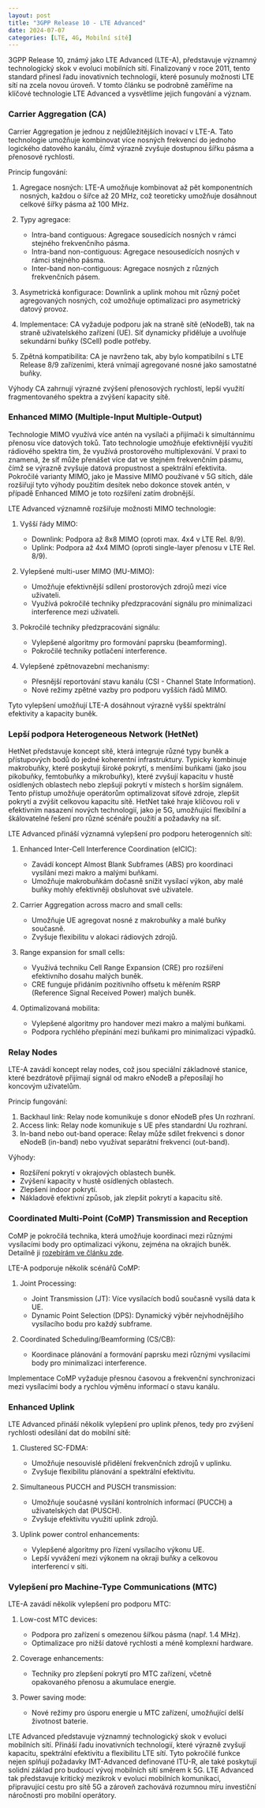 ```yaml
---
layout: post
title: "3GPP Release 10 - LTE Advanced"
date: 2024-07-07
categories: [LTE, 4G, Mobilní sítě]
---
```


3GPP Release 10, známý jako LTE Advanced (LTE-A), představuje významný technologický skok v evoluci mobilních sítí. Finalizovaný v roce 2011, tento standard přinesl řadu inovativních technologií, které posunuly možnosti LTE sítí na zcela novou úroveň. V tomto článku se podrobně zaměříme na klíčové technologie LTE Advanced a vysvětlíme jejich fungování a význam.

### Carrier Aggregation (CA)

Carrier Aggregation je jednou z nejdůležitějších inovací v LTE-A. Tato technologie umožňuje kombinovat více nosných frekvencí do jednoho logického datového kanálu, čímž výrazně zvyšuje dostupnou šířku pásma a přenosové rychlosti.

Princip fungování:
1. Agregace nosných: LTE-A umožňuje kombinovat až pět komponentních nosných, každou o šířce až 20 MHz, což teoreticky umožňuje dosáhnout celkové šířky pásma až 100 MHz.

2. Typy agregace:
   - Intra-band contiguous: Agregace sousedících nosných v rámci stejného frekvenčního pásma.
   - Intra-band non-contiguous: Agregace nesousedících nosných v rámci stejného pásma.
   - Inter-band non-contiguous: Agregace nosných z různých frekvenčních pásem.

3. Asymetrická konfigurace: Downlink a uplink mohou mít různý počet agregovaných nosných, což umožňuje optimalizaci pro asymetrický datový provoz.

4. Implementace: CA vyžaduje podporu jak na straně sítě (eNodeB), tak na straně uživatelského zařízení (UE). Síť dynamicky přiděluje a uvolňuje sekundární buňky (SCell) podle potřeby.

5. Zpětná kompatibilita: CA je navrženo tak, aby bylo kompatibilní s LTE Release 8/9 zařízeními, která vnímají agregované nosné jako samostatné buňky.

Výhody CA zahrnují výrazné zvýšení přenosových rychlostí, lepší využití fragmentovaného spektra a zvýšení kapacity sítě.

### Enhanced MIMO (Multiple-Input Multiple-Output)

Technologie MIMO využívá více antén na vysílači a přijímači k simultánnímu přenosu více datových toků. Tato technologie umožňuje efektivnější využití rádiového spektra tím, že využívá prostorového multiplexování. V praxi to znamená, že síť může přenášet více dat ve stejném frekvenčním pásmu, čímž se výrazně zvyšuje datová propustnost a spektrální efektivita. Pokročilé varianty MIMO, jako je Massive MIMO používané v 5G sítích, dále rozšiřují tyto výhody použitím desítek nebo dokonce stovek antén, v případě Enhanced MIMO je toto rozšíření zatím drobnější. 

LTE Advanced významně rozšiřuje možnosti MIMO technologie:

1. Vyšší řády MIMO: 
   - Downlink: Podpora až 8x8 MIMO (oproti max. 4x4 v LTE Rel. 8/9).
   - Uplink: Podpora až 4x4 MIMO (oproti single-layer přenosu v LTE Rel. 8/9).

2. Vylepšené multi-user MIMO (MU-MIMO):
   - Umožňuje efektivnější sdílení prostorových zdrojů mezi více uživateli.
   - Využívá pokročilé techniky předzpracování signálu pro minimalizaci interference mezi uživateli.

3. Pokročilé techniky předzpracování signálu:
   - Vylepšené algoritmy pro formování paprsku (beamforming).
   - Pokročilé techniky potlačení interference.

4. Vylepšené zpětnovazební mechanismy:
   - Přesnější reportování stavu kanálu (CSI - Channel State Information).
   - Nové režimy zpětné vazby pro podporu vyšších řádů MIMO.

Tyto vylepšení umožňují LTE-A dosáhnout výrazně vyšší spektrální efektivity a kapacity buněk.

### Lepší podpora Heterogeneous Network (HetNet) 

HetNet představuje koncept sítě, která integruje různé typy buněk a přístupových bodů do jedné koherentní infrastruktury. Typicky kombinuje makrobuňky, které poskytují široké pokrytí, s menšími buňkami (jako jsou pikobuňky, femtobuňky a mikrobuňky), které zvyšují kapacitu v hustě osídlených oblastech nebo zlepšují pokrytí v místech s horším signálem. Tento přístup umožňuje operátorům optimalizovat síťové zdroje, zlepšit pokrytí a zvýšit celkovou kapacitu sítě. HetNet také hraje klíčovou roli v efektivním nasazení nových technologií, jako je 5G, umožňující flexibilní a škálovatelné řešení pro různé scénáře použití a požadavky na síť.

LTE Advanced přináší významná vylepšení pro podporu heterogenních sítí:

1. Enhanced Inter-Cell Interference Coordination (eICIC):
   - Zavádí koncept Almost Blank Subframes (ABS) pro koordinaci vysílání mezi makro a malými buňkami.
   - Umožňuje makrobuňkám dočasně snížit vysílací výkon, aby malé buňky mohly efektivněji obsluhovat své uživatele.

2. Carrier Aggregation across macro and small cells:
   - Umožňuje UE agregovat nosné z makrobuňky a malé buňky současně.
   - Zvyšuje flexibilitu v alokaci rádiových zdrojů.

3. Range expansion for small cells:
   - Využívá techniku Cell Range Expansion (CRE) pro rozšíření efektivního dosahu malých buněk.
   - CRE funguje přidáním pozitivního offsetu k měřením RSRP (Reference Signal Received Power) malých buněk.

4. Optimalizovaná mobilita:
   - Vylepšené algoritmy pro handover mezi makro a malými buňkami.
   - Podpora rychlého přepínání mezi buňkami pro minimalizaci výpadků.

### Relay Nodes

LTE-A zavádí koncept relay nodes, což jsou speciální základnové stanice, které bezdrátově přijímají signál od makro eNodeB a přeposílají ho koncovým uživatelům.

Princip fungování:
1. Backhaul link: Relay node komunikuje s donor eNodeB přes Un rozhraní.
2. Access link: Relay node komunikuje s UE přes standardní Uu rozhraní.
3. In-band nebo out-band operace: Relay může sdílet frekvenci s donor eNodeB (in-band) nebo využívat separátní frekvenci (out-band).

Výhody:
- Rozšíření pokrytí v okrajových oblastech buněk.
- Zvýšení kapacity v hustě osídlených oblastech.
- Zlepšení indoor pokrytí.
- Nákladově efektivní způsob, jak zlepšit pokrytí a kapacitu sítě.

### Coordinated Multi-Point (CoMP) Transmission and Reception

CoMP je pokročilá technika, která umožňuje koordinaci mezi různými vysílacími body pro optimalizaci výkonu, zejména na okrajích buněk. Detailně ji [rozebírám ve článku zde](/item/koordinovane-vicebodove-spojeni-v-lte/). 

LTE-A podporuje několik scénářů CoMP:

1. Joint Processing:
   - Joint Transmission (JT): Více vysílacích bodů současně vysílá data k UE.
   - Dynamic Point Selection (DPS): Dynamický výběr nejvhodnějšího vysílacího bodu pro každý subframe.

2. Coordinated Scheduling/Beamforming (CS/CB):
   - Koordinace plánování a formování paprsku mezi různými vysílacími body pro minimalizaci interference.

Implementace CoMP vyžaduje přesnou časovou a frekvenční synchronizaci mezi vysílacími body a rychlou výměnu informací o stavu kanálu.

### Enhanced Uplink

LTE Advanced přináší několik vylepšení pro uplink přenos, tedy pro zvýšení rychlosti odesílání dat do mobilní sítě:

1. Clustered SC-FDMA:
   - Umožňuje nesouvislé přidělení frekvenčních zdrojů v uplinku.
   - Zvyšuje flexibilitu plánování a spektrální efektivitu.

2. Simultaneous PUCCH and PUSCH transmission:
   - Umožňuje současné vysílání kontrolních informací (PUCCH) a uživatelských dat (PUSCH).
   - Zvyšuje efektivitu využití uplink zdrojů.

3. Uplink power control enhancements:
   - Vylepšené algoritmy pro řízení vysílacího výkonu UE.
   - Lepší vyvážení mezi výkonem na okraji buňky a celkovou interferencí v síti.

### Vylepšení pro Machine-Type Communications (MTC)

LTE-A zavádí několik vylepšení pro podporu MTC:

1. Low-cost MTC devices:
   - Podpora pro zařízení s omezenou šířkou pásma (např. 1.4 MHz).
   - Optimalizace pro nižší datové rychlosti a méně komplexní hardware.

2. Coverage enhancements:
   - Techniky pro zlepšení pokrytí pro MTC zařízení, včetně opakovaného přenosu a akumulace energie.

3. Power saving mode:
   - Nové režimy pro úsporu energie u MTC zařízení, umožňující delší životnost baterie.

LTE Advanced představuje významný technologický skok v evoluci mobilních sítí. Přináší řadu inovativních technologií, které výrazně zvyšují kapacitu, spektrální efektivitu a flexibilitu LTE sítí. Tyto pokročilé funkce nejen splňují požadavky IMT-Advanced definované ITU-R, ale také poskytují solidní základ pro budoucí vývoj mobilních sítí směrem k 5G. LTE Advanced tak představuje kritický mezikrok v evoluci mobilních komunikací, připravující cestu pro sítě 5G a zároveň zachovává rozumnou míru investiční náročnosti pro mobilní operátory. 
